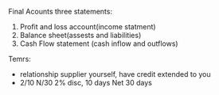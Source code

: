 Final Acounts three statements:
 1. Profit and loss account(income statment)
 2. Balance sheet(assests and liabilities)
 3. Cash Flow statement (cash inflow and outflows)

Temrs:
 - relationship supplier yourself, have credit extended to you
 - 2/10 N/30 2% disc, 10 days Net 30 days
<!--stackedit_data:
eyJoaXN0b3J5IjpbMjA2NTg2MDAwOCwxNDU3OTgyMDE1LC01Nz
Y2OTY2MzNdfQ==
-->